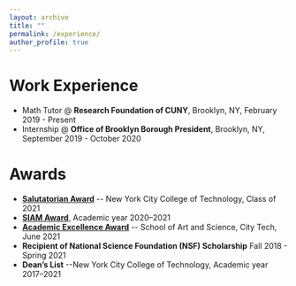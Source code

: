 ```yaml
---
layout: archive
title: ""
permalink: /experience/
author_profile: true
---
```



# Work Experience
- Math Tutor @ **Research Foundation of CUNY**, Brooklyn, NY, February 2019 - Present
- Internship @ **Office of Brooklyn Borough President**, Brooklyn, NY, September 2019 - October 2020

# Awards
- [**Salutatorian Award**](https://drive.google.com/file/d/1kyjBZzHuZJoLkjpmwJXY3FCreK9e_pjK/view?usp=sharing) -- New York City College of Technology, Class of 2021
- [**SIAM Award**](https://drive.google.com/file/d/1oPQlZW0NmvmBBsPL99mnMeRKjtMqjfvp/view?usp=sharing), Academic year 2020–2021 
- [**Academic Excellence Award**](https://drive.google.com/file/d/1_Rtw5jhuiAtMpCsRQMaOkMNEJnM3bES8/view?usp=sharing) -- School of Art and Science, City Tech, June 2021
- **Recipient of National Science Foundation (NSF) Scholarship** Fall 2018 - Spring 2021 
- **Dean’s List** --New York City College of Technology, Academic year 2017–2021


